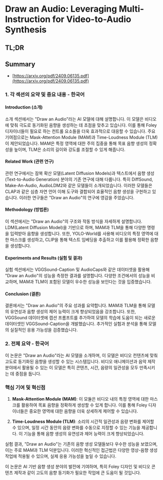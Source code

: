 # Draw an Audio: Leveraging Multi-Instruction for Video-to-Audio Synthesis
## TL;DR
## Summary
- [https://arxiv.org/pdf/2409.06135.pdf](https://arxiv.org/pdf/2409.06135.pdf)

### 1. 각 섹션의 요약 및 중요 내용 - 한국어

#### Introduction (소개)
소개 섹션에서는 "Draw an Audio"라는 AI 모델에 대해 설명합니다. 이 모델은 비디오에 맞춰 극도로 동기화된 음향을 생성하는 데 초점을 맞추고 있습니다. 이를 통해 Foley 디자이너들이 필요로 하는 컨트롤 요소들을 더욱 효과적으로 대응할 수 있습니다. 주요 기여점으로는 Mask-Attention Module (MAM)과 Time-Loudness Module (TLM)이 제안되었습니다. MAM은 특정 영역에 대한 주의 집중을 통해 목표 음향 생성의 정확성을 높이며, TLM은 소리의 길이와 강도를 조절할 수 있게 해줍니다.

#### Related Work (관련 연구)
관련 연구에서는 잠복 확산 모델(Latent Diffusion Models)과 텍스트에서 음향 생성(Text-to-Audio Generation) 분야의 기존 연구에 대해 다룹니다. 특히 DiffSound, Make-An-Audio, AudioLDM2와 같은 모델들이 소개되었습니다. 이러한 모델들은 CLAP과 같은 심층 자연 언어 이해 도구와 결합되어 효율적인 음향 생성을 구현하고 있습니다. 이러한 연구들은 "Draw an Audio"의 연구에 영감을 주었습니다.

#### Methodology (방법론)
이 섹션에서는 "Draw an Audio"의 구조와 작동 방식을 자세하게 설명합니다. LDM(Latent Diffusion Model)을 기반으로 하며, MAM과 TLM을 통해 다양한 명령을 입력받아 음향을 생성합니다. 또한, YOLO-World를 사용해 비디오의 특정 영역에 대한 마스크를 생성하고, CLIP을 통해 텍스트 임베딩을 추출하고 이를 활용해 정확한 음향을 생성합니다.

#### Experiments and Results (실험 및 결과)
실험 섹션에서는 VGGSound-Caption 및 AudioCaps와 같은 데이터셋을 활용해 "Draw an Audio"의 성능을 측정한 결과를 설명합니다. 다양한 조건에서의 성능을 비교하며, MAM과 TLM이 포함된 모델이 우수한 성능을 보인다는 것을 입증했습니다.

#### Conclusion (결론)
결론에서는 "Draw an Audio"의 주요 성과를 요약합니다. MAM과 TLM을 통해 모델의 유연성과 음향 생성의 제어 능력이 크게 향상되었음을 강조합니다. 또한, VGGSound 데이터셋에 캡션 프롬프트를 추가하여 모델의 학습에 도움이 되는 새로운 데이터셋인 VGGSound-Caption을 개발했습니다. 추가적인 실험과 분석을 통해 모델의 실질적인 응용 가능성을 검증했습니다.

### 2. 전체 요약 - 한국어

이 논문은 "Draw an Audio"라는 AI 모델을 소개하며, 이 모델은 비디오 컨텐츠에 맞춰 고도로 동기화된 음향을 생성할 수 있는 시스템입니다. 비디오 애니메이션과 음악 제작 분야에서 활용될 수 있는 이 모델은 특히 콘텐츠, 시간, 음량의 일관성을 모두 만족시키는 데 중점을 둡니다.

### 핵심 기여 및 혁신점

1. **Mask-Attention Module (MAM)**: 이 모듈은 비디오 내의 특정 영역에 대한 마스크를 활용하여 목표 음향을 정확하게 생성할 수 있게 합니다. 이를 통해 Foley 디자이너들은 중요한 영역에 대한 음향을 더욱 상세하게 제어할 수 있습니다.
  
2. **Time-Loudness Module (TLM)**: 소리의 시간적 일관성과 음량 변화를 제어할 수 있으며, 일정 시간 동안의 음량 변화를 수동으로 지정할 수 있는 기능을 제공합니다. 이 기능을 통해 음향 생성의 유연성과 제어 능력이 크게 향상되었습니다.

실험 결과, "Draw an Audio"는 기존의 음향 생성 모델들보다 우수한 성능을 보였으며, 이는 주로 MAM과 TLM 덕분입니다. 이러한 혁신적인 접근법은 다양한 영상-음향 생성 작업에 적용될 수 있으며, 실제 응용 가능성을 높일 수 있습니다.

이 논문은 AI 기반 음향 생성 분야의 발전에 기여하며, 특히 Foley 디자인 및 비디오 콘텐츠 제작과 같이 고도의 음향 동기화가 필요한 작업에 큰 도움이 될 것입니다.